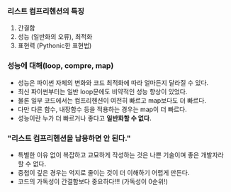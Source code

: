 ### 리스트 컴프리헨션의 특징

1. 간결함
2. 성능 (일반화의 오류), 최적화
3. 표현력 (Pythonic한 표현법)



### 성능에 대해(loop, compre, map)

-  성능은 파이썬 자체의 변화와 코드 최적화에 따라 얼마든지 달라질 수 있다.
- 최신 파이썬부터는 일반 loop문에도 비약적인 성능 향상이 있었다.
- 물론 일부 코드에서는 컴프리헨션이 여전히 빠르고 map보다도 더 빠르다.
- 다만 다른 함수, 내장함수 등을 적용하는 경우는 map이 더 빠르다.
- 성능이란 누가 더 빠르거나 좋다고 **일반화할 수 없다.**



### "리스트 컴프리헨션을 남용하면 안 된다."

- 특별한 이유 없이 복잡하고 교묘하게 작성하는 것은 나쁜 기술이며 좋은 개발자라 할 수 없다.
- 중첩이 깊은 경우는 억지로 줄이는 것이 더 이해하기 어렵게 만든다.
- 코드의 가독성이 간결함보다 중요하다!!! (가독성이 0순위!)